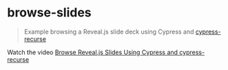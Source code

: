 # browse-slides
> Example browsing a Reveal.js slide deck using Cypress and [cypress-recurse](https://github.com/bahmutov/cypress-recurse)

Watch the video [Browse Reveal.js Slides Using Cypress and cypress-recurse](https://youtu.be/oq2P1wtIZYY)
